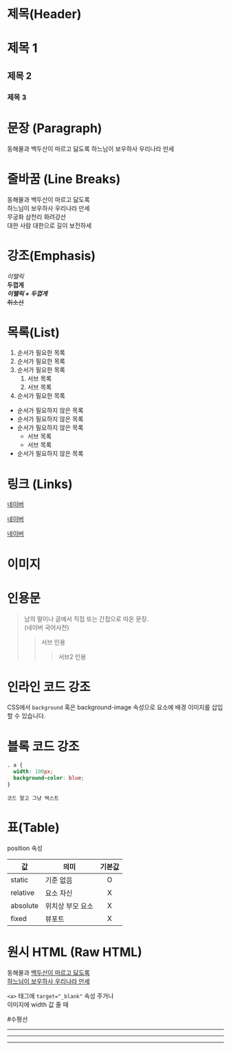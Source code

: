 # 제목(Header)

# 제목 1
## 제목 2
### 제목 3

# 문장 (Paragraph)

동해물과 백두산이 마르고 닳도록
하느님이 보우하사 우리나라 만세

# 줄바꿈 (Line Breaks)
  동해물과 백두산이 마르고 닳도록  
  하느님이 보우하사 우리나라 만세  
  무궁화 삼천리 화려강산<br/>
  대한 사람 대한으로 길이 보전하세

# 강조(Emphasis)

  _이탤릭_  
  **두껍게**  
**_이탤릭 + 두껍게_**  
~~취소선~~  
<!-- <u>밀줄<u/> -->

# 목록(List)

1. 순서가 필요한 목록
1. 순서가 필요한 목록
1. 순서가 필요한 목록
    1. 서브 목록
    1. 서브 목록
1. 순서가 필요한 목록

- 순서가 필요하지 않은 목록
- 순서가 필요하지 않은 목록
- 순서가 필요하지 않은 목록
    - 서브 목록
    - 서브 목록
- 순서가 필요하지 않은 목록

# 링크 (Links)

<a href="naver.com">네이버<a/>

[네이버](naver.com)

[네이버](naver.com "네이버로 이동")


# 이미지
<!-- ![HEROPY](https://heropy.blog/css/images/logo.png) -->

# 인용문

> 남의 말이나 글에서 직접 또는 간접으로 따온 문장.  
> (네이버 국어사전)
>> 서브 인용
>>> 서브2 인용

# 인라인 코드 강조
CSS에서 `background` 혹은 background-image 속성으로 요소에 배경 이미지를 삽입할 수 있습니다.

# 블록 코드 강조
```css
. a {
  width: 100px;
  background-color: blue;
}
```

```plaintext
코드 말고 그냥 텍스트
```

# 표(Table)

position 속성

값 | 의미 | 기본값
--|--|:--:
static | 기준 없음 | O
relative | 요소 자신 | X
absolute | 위치상 부모 요소 | X
fixed | 뷰포트 | X


# 원시 HTML (Raw HTML)

동해물과 <span style="text-decoration: underline;">백두산<span/>이 마르고 닳도록<br/>
하느님이 보우하사 우리나라 만세

`<a>` 태그에 `target="_blank"` 속성 주거나  
이미지에 width 값 줄 때

#수평선

---
***
___
